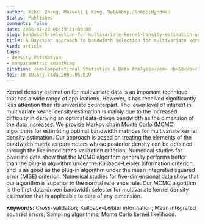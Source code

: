 ```yaml
---
author: Xibin Zhang, Maxwell L King, Rob&nbsp;J&nbsp;Hyndman
Status: Published
comments: false
date: 2006-07-20 06:19:21+00:00
slug: bandwidth-selection-for-multivariate-kernel-density-estimation-using-mcmc
title: A Bayesian approach to bandwidth selection for multivariate kernel density estimation
kind: article
tags:
- density estimation
- nonparametric smoothing
citation: <em>Computational Statistics & Data Analysis</em> <b>50</b>(11), 3009-3031
doi: 10.1016/j.csda.2005.06.019
---
```




Kernel density estimation for multivariate data is an important technique that has a wide range of applications. However, it has received significantly less attention than its univariate counterpart. The lower level of interest in multivariate kernel density estimation is mainly due to the increased difficulty in deriving an optimal data-driven bandwidth as the dimension of the data increases. We provide Markov chain Monte Carlo (MCMC) algorithms for estimating optimal bandwidth matrices for multivariate kernel density estimation. Our approach is based on treating the elements of the bandwidth matrix as parameters whose posterior density can be obtained through the likelihood cross-validation criterion. Numerical studies for bivariate data show that the MCMC algorithm generally performs better than the plug-in algorithm under the Kullback–Leibler information criterion, and is as good as the plug-in algorithm under the mean integrated squared error (MISE) criterion. Numerical studies for five-dimensional data show that our algorithm is superior to the normal reference rule. Our MCMC algorithm is the first data-driven bandwidth selector for multivariate kernel density estimation that is applicable to data of any dimension.

**Keywords:** Cross-validation; Kullback–Leibler information; Mean integrated squared errors; Sampling algorithms; Monte Carlo kernel likelihood.

